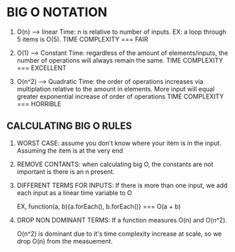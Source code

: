 
<h1> BIG O NOTATION </h1>



 1. O(n) --> linear Time: n is relative to number of inputs. EX: a loop through 5 items is O(5). TIME COMPLEXITY === FAIR

2. O(1) --> Constant Time: regardless of the amount of elements/inputs, the number of operations will always remain the same. TIME COMPLEXITY === EXCELLENT

3. O(n^2) --> Quadratic Time: the order of operations increases via multiplation relative to the amount in elements. More input will equal greater exponential increase of order of operations TIME COMPLEXITY === HORRIBLE

<h2> CALCULATING BIG O RULES </h2>

 1. WORST CASE: assume you don't know where your item is in the input. Assuming the item is at the very end

 2. REMOVE CONTANTS: when calculating big O, the constants are not important is there is an n present.

 3. DIFFERENT TERMS FOR INPUTS: If there is more than one input, we add each input as a linear time variable to O
    
    EX, function(a, b){a.forEach(), b.forEach()} === O(a + b)

 4. DROP NON DOMINANT TERMS: If a function measures O(n) and O(n^2). 

     O(n^2) is dominant due to it's time complexity increase at scale, so we drop O(n) from the measuement.